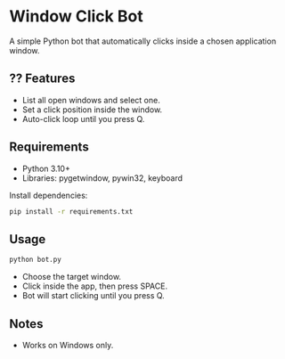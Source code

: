 # Window Click Bot  
 
A simple Python bot that automatically clicks inside a chosen application window. 
 
## ?? Features 
- List all open windows and select one. 
- Set a click position inside the window. 
- Auto-click loop until you press Q. 
 
##  Requirements 
- Python 3.10+ 
- Libraries: pygetwindow, pywin32, keyboard 
 
Install dependencies: 
```bash 
pip install -r requirements.txt 
``` 
 
##  Usage 
```bash 
python bot.py 
``` 
 
- Choose the target window. 
- Click inside the app, then press SPACE. 
- Bot will start clicking until you press Q. 
 
##  Notes 
- Works on Windows only. 
